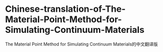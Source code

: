 # Chinese-translation-of-The-Material-Point-Method-for-Simulating-Continuum-Materials
The Material Point Method for Simulating Continuum Materials的中文翻译版
